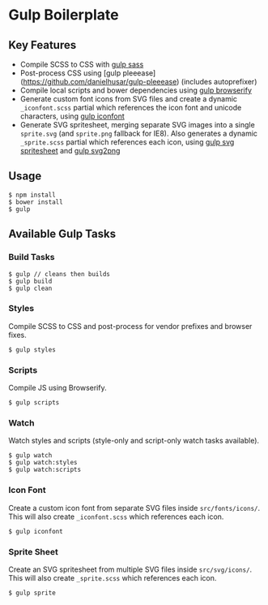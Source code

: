 # Gulp Boilerplate

## Key Features

* Compile SCSS to CSS with [gulp sass](https://github.com/dlmanning/gulp-sass)
* Post-process CSS using [gulp pleeease] (https://github.com/danielhusar/gulp-pleeease) (includes autoprefixer)
* Compile local scripts and bower dependencies using [gulp browserify](https://github.com/deepak1556/gulp-browserify)
* Generate custom font icons from SVG files and create a dynamic `_iconfont.scss` partial which references the icon font and unicode characters, using [gulp iconfont](https://github.com/nfroidure/gulp-iconfont)
* Generate SVG spritesheet, merging separate SVG images into a single `sprite.svg` (and `sprite.png` fallback for IE8). Also generates a dynamic `_sprite.scss` partial which references each icon, using [gulp svg spritesheet](https://github.com/iamdarrenhall/gulp-svg-spritesheet) and [gulp svg2png](https://github.com/akoenig/gulp-svg2png)

## Usage

    $ npm install
    $ bower install
    $ gulp

## Available Gulp Tasks

### Build Tasks
    $ gulp // cleans then builds
    $ gulp build
    $ gulp clean

### Styles
Compile SCSS to CSS and post-process for vendor prefixes and browser fixes.

    $ gulp styles

### Scripts
Compile JS using Browserify.

    $ gulp scripts


### Watch
Watch styles and scripts (style-only and script-only watch tasks available).

    $ gulp watch
    $ gulp watch:styles
    $ gulp watch:scripts

### Icon Font
Create a custom icon font from separate SVG files inside `src/fonts/icons/`. This will also create `_iconfont.scss` which references each icon.

    $ gulp iconfont

### Sprite Sheet
Create an SVG spritesheet from multiple SVG files inside `src/svg/icons/`. This will also create `_sprite.scss` which references each icon.

    $ gulp sprite
